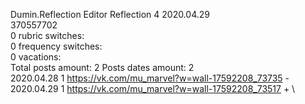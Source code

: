 Dumin.Reflection	Editor Reflection 4 2020.04.29\
370557702\
0 rubric switches:\
0 frequency switches:\
0 vacations:\
Total posts amount: 2	Posts dates amount: 2\
2020.04.28 1 https://vk.com/mu_marvel?w=wall-17592208_73735 - \
2020.04.29 1 https://vk.com/mu_marvel?w=wall-17592208_73517 + \
